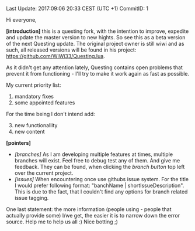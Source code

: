 Last Update: 2017:09:06 20:33 CEST  (UTC +1)
CommitID: 1


Hi everyone,

**[introduction]**
this is a questing fork, with the intention to improve, expedite and update the master version to new hights.
So see this as a beta version of the next Questing update. The original project owner is still wiwi and as such,
all released versions will be found in his project: https://github.com/WiWi33/Questing.lua.

As it didn't get any attention lately, Questing contains open problems that prevent it from functioning - I'll
try to make it work again as fast as possible.

My current priority list:
1. mandatory fixes
2. some appointed features

For the time being I don't intend add:

3. new functionallity
4. new content

**[pointers]**
- _[branches]_ As I am developing multiple features at times, multiple branches will exist. Feel free to
debug test any of them. And give me feedback. They can be found, when clicking the *branch button* top left
over the current project.
- _[issues]_ When encountering once use githubs issue system. For the title I would prefer following format:
"banchName | shortIssueDescription". This is due to the fact, that I couldn't find any options for branch
related issue tagging.

One last statement: the more information (people using - people that actually provide some) I/we get, the
easier it is to narrow down the error source. Help me to help us all :)
Nice botting ;)
